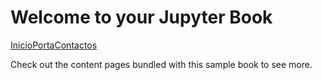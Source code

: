 # Welcome to your Jupyter Book

[Inicio](index.ipynb)[Porta](portafolio.ipynb)[Contactos](Contactos)






Check out the content pages bundled with this sample book to see more.

```{tableofcontents}
```
